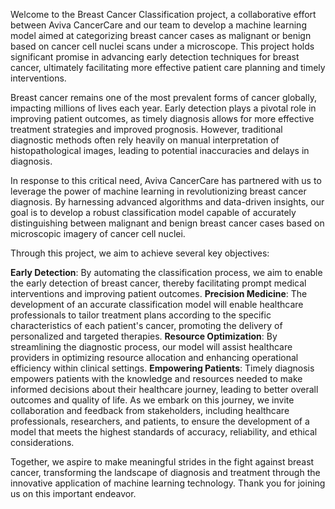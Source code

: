 Welcome to the Breast Cancer Classification project, a collaborative effort between Aviva CancerCare and our team to develop a machine learning model aimed at categorizing breast cancer cases as malignant or benign based on cancer cell nuclei scans under a microscope. This project holds significant promise in advancing early detection techniques for breast cancer, ultimately facilitating more effective patient care planning and timely interventions.

Breast cancer remains one of the most prevalent forms of cancer globally, impacting millions of lives each year. Early detection plays a pivotal role in improving patient outcomes, as timely diagnosis allows for more effective treatment strategies and improved prognosis. However, traditional diagnostic methods often rely heavily on manual interpretation of histopathological images, leading to potential inaccuracies and delays in diagnosis.

In response to this critical need, Aviva CancerCare has partnered with us to leverage the power of machine learning in revolutionizing breast cancer diagnosis. By harnessing advanced algorithms and data-driven insights, our goal is to develop a robust classification model capable of accurately distinguishing between malignant and benign breast cancer cases based on microscopic imagery of cancer cell nuclei.

Through this project, we aim to achieve several key objectives:

**Early Detection**: By automating the classification process, we aim to enable the early detection of breast cancer, thereby facilitating prompt medical interventions and improving patient outcomes.
**Precision Medicine**: The development of an accurate classification model will enable healthcare professionals to tailor treatment plans according to the specific characteristics of each patient's cancer, promoting the delivery of personalized and targeted therapies.
**Resource Optimization**: By streamlining the diagnostic process, our model will assist healthcare providers in optimizing resource allocation and enhancing operational efficiency within clinical settings.
**Empowering Patients**: Timely diagnosis empowers patients with the knowledge and resources needed to make informed decisions about their healthcare journey, leading to better overall outcomes and quality of life.
As we embark on this journey, we invite collaboration and feedback from stakeholders, including healthcare professionals, researchers, and patients, to ensure the development of a model that meets the highest standards of accuracy, reliability, and ethical considerations.

Together, we aspire to make meaningful strides in the fight against breast cancer, transforming the landscape of diagnosis and treatment through the innovative application of machine learning technology. Thank you for joining us on this important endeavor.
